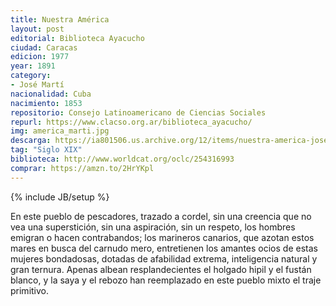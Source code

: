 ```yaml
---
title: Nuestra América
layout: post
editorial: Biblioteca Ayacucho
ciudad: Caracas
edicion: 1977
year: 1891
category:
- José Martí
nacionalidad: Cuba
nacimiento: 1853
repositorio: Consejo Latinoamericano de Ciencias Sociales
repurl: https://www.clacso.org.ar/biblioteca_ayacucho/
img: america_marti.jpg
descarga: https://ia801506.us.archive.org/12/items/nuestra-america-jose-marti/Nuestra%20Am%C3%A9rica%20-%20Jos%C3%A9%20Mart%C3%AD.pdf
tag: "Siglo XIX"
biblioteca: http://www.worldcat.org/oclc/254316993
comprar: https://amzn.to/2HrYKpl
---
```

{% include JB/setup %}

En este pueblo de pescadores, trazado a cordel, sin una creencia que no vea una superstición, sin una aspiración, sin un respeto, los hombres emigran o hacen contrabandos; los marineros canarios, que azotan estos mares en busca del carnudo mero, entretienen los amantes ocios de estas mujeres bondadosas, dotadas de afabilidad extrema, inteligencia natural y gran ternura. Apenas albean resplandecientes el holgado hipil y el fustán blanco, y la saya y el rebozo han reemplazado en este pueblo mixto el traje primitivo.
